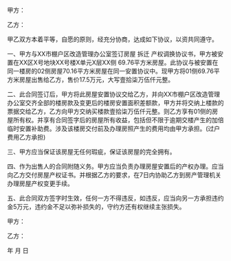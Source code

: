 
 


甲方：


乙方：


甲乙双方本着平等，自愿的原则，经充分协商，达成如下协议，以资共同遵守。


一、甲方与XX市棚户区改造管理办公室签订房屋
拆迁
产权调换协议书，甲方被安置在XX区X号地块XX号楼X单元X层XX侧 69.76平方米房屋。此协议与被安置在同一楼房的02侧房屋70.16平方米房屋在同一安置协议中。现甲方将01侧69.76平方米房屋出售给乙方，售价17.5万元，大写壹拾柒万伍仟元整。


二、此合同签订后，甲方将此房屋安置协议交给乙方，并向XX市棚户区改造管理办公室交齐全部的楼房款及变更后的楼房安置面积差额款，甲方并将交纳上楼款的票据交给乙方，乙方向甲方交纳买楼款壹拾柒万伍仟元整。则乙方享有01侧的房屋所有权。并享有合同签字后的房屋所有收益，包括但不限于逾期交楼产生的加倍临时安置补助费。涉及该楼房交付前及办理房照产生的费用均由甲方承担。(过户费用乙方承担)


三、甲方应当保证该房屋无任何瑕疵，保证该房屋的完全拥有。


四、作为出售人的合同附随义务。甲方应当负责办理房屋安置后的产权办理。应当向乙方交付房屋产权证书。并根据乙方的要求，在7日内协助乙方到房产管理机关办理房屋产权变更手续。


五、此合同双方签字时生效，任何一方不得违反，如违反，应当向另一方承担违约金5万元，违约金不足以弥补损失的，守约方还有权继续主张损失。


甲方：


乙方：


年 月 日
 


 

 
 
 
 
 
  


  
 

  


  


  
 
 
 
 

